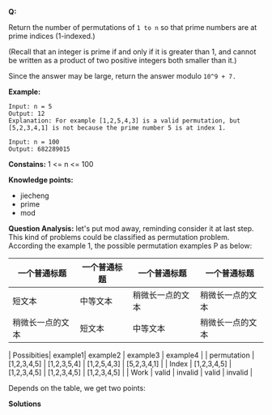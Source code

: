 **Q:**

Return the number of permutations of ```1 to n``` so that prime numbers are at prime indices (1-indexed.)

(Recall that an integer is prime if and only if it is greater than 1, and cannot be written as a product of two positive integers both smaller than it.)

Since the answer may be large, return the answer modulo ```10^9 + 7.```

**Example:**
```
Input: n = 5
Output: 12
Explanation: For example [1,2,5,4,3] is a valid permutation, but [5,2,3,4,1] is not because the prime number 5 is at index 1.
```

```
Input: n = 100
Output: 682289015
```

**Constains:**
1 <= n <= 100


**Knowledge points:**
- jiecheng
- prime
- mod


**Question Analysis:**
let's put mod away, reminding consider it at last step. This kind of problems could be classified as permutation problem. According the example 1, the possible permutation examples P as below:

| 一个普通标题 | 一个普通标题 | 一个普通标题 | 一个普通标题 | 
| ------ | ------ | ------ | ------ |
| 短文本 | 中等文本 | 稍微长一点的文本 | 稍微长一点的文本 |
| 稍微长一点的文本 | 短文本 | 中等文本 | 稍微长一点的文本 |

| Possibities| example1| example2 | example3 | example4 |
| permutation | [1,2,3,4,5] | [1,2,3,5,4] | [1,2,5,4,3] | [5,2,3,4,1] | 
| Index | [1,2,3,4,5] | [1,2,3,4,5] | [1,2,3,4,5] | [1,2,3,4,5] |
| Work | valid | invalid | valid | invalid |

Depends on the table, we get two points:


**Solutions**
```

```


